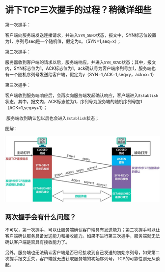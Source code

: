 # 讲下TCP三次握手的过程？稍微详细些



第一次握手：

​	客户端向服务端发送连接请求，并进入`SYN_SEND`状态，报文中，SYN标志位设置为1，序列号seq是一个随机值，假定为x。（SYN=1,seq=x）；

第二次握手：

​	服务器收到客户端的请求以后，服务端响应，并进入`SYN_RCVD`状态；其中，报文内，SYN标志位为1，ACK标志位为1，ack确认号为客户端序列号加1，服务端也有一个随机序列号发送给客户端，假定为y（SYN=1,ACK=1,seq=y，ack=x+1）

第三次握手：

​	客户端收到服务端响应后，会再次向服务端发起确认响应，客户端进入`Establish`状态，其中，报文内，ACK标志位为1，序列号为服务端的随机序列号加1（ACK=1,seq=y+1）；

​	服务端收到确认包以后也会进入`Establish`状态；

图解：

![image-20241114115950891](markdown_assets/image-20241114115950891.png)

## 两次握手会有什么问题？

​	不可以，第一次握手，可以让服务端确认客户端具有发送能力；第二次握手可以让客户端确认服务具备发送能力和接收能力。如果不进行第三次握手，服务端就无法确认客户端是否具有接收能力了。

​	另外，服务端也无法确认客户端是否已经接收到自己发送的初始序列号，如果第二次握手报文丢失，客户端就无法获取服务端的初始序列号，TCP的可靠性则无从谈起。

